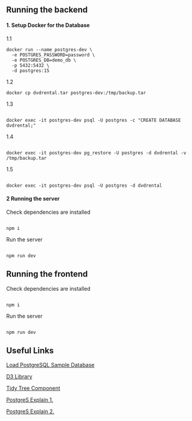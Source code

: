 ## Running the backend

#### 1. Setup Docker for the Database

1.1

```
docker run --name postgres-dev \
  -e POSTGRES_PASSWORD=password \
  -e POSTGRES_DB=demo_db \
  -p 5432:5432 \
  -d postgres:15
```

1.2

```
docker cp dvdrental.tar postgres-dev:/tmp/backup.tar
```

1.3

```

docker exec -it postgres-dev psql -U postgres -c "CREATE DATABASE dvdrental;"

```

1.4

```

docker exec -it postgres-dev pg_restore -U postgres -d dvdrental -v /tmp/backup.tar

```

1.5

```

docker exec -it postgres-dev psql -U postgres -d dvdrental

```

#### 2 Running the server

Check dependencies are installed

```

npm i

```

Run the server

```

npm run dev

```

## Running the frontend

Check dependencies are installed

```

npm i

```

Run the server

```

npm run dev

```

## Useful Links

[Load PostgreSQL Sample Database](https://neon.com/postgresql/postgresql-getting-started/load-postgresql-sample-database)

[D3 Library](https://d3js.org/d3-hierarchy/tree)

[Tidy Tree Component](https://observablehq.com/@d3/tree-component)

[PostgreS Explain 1.](https://www.postgresql.org/docs/current/using-explain.html)

[PostgreS Explain 2.](https://www.postgresql.org/docs/current/sql-explain.html)
